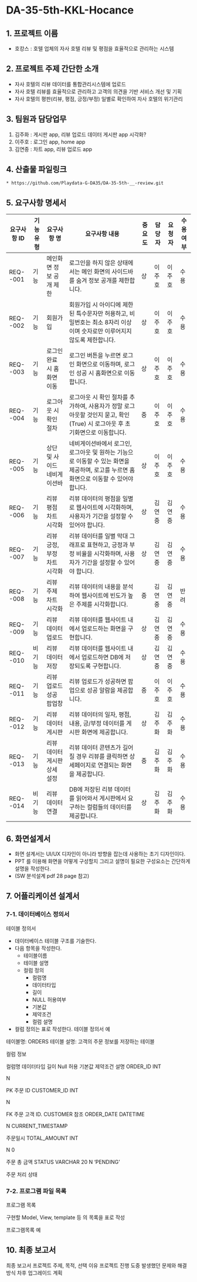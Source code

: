 # DA-35-5th-KKL-Hocance

## 1. 프로젝트 이름
   * 호캉스 : 호텔 업체의 자사 호텔 리뷰 및 평점을 효율적으로 관리하는 시스템

## 2. 프로젝트 주제 간단한 소개
   * 자사 호텔의 리뷰 데이터를 통합관리시스템에 업로드
   * 자사 호텔 리뷰를 효율적으로 관리하고 고객의 의견을 기반 서비스 개선 및 기획
   * 자사 호텔의 평판(리뷰, 평점, 긍정/부정) 일별로 확인하여 자사 호텔의 위기관리

## 3. 팀원과 담당업무
   1. 김주화 : 게시판 app, 리뷰 업로드 데이터 게시판 app 시각화?
   2. 이주호 : 로그인 app, home app
   3. 김연중 : 차트 app, 리뷰 업로드 app

## 4. 산출물 파일링크
    * https://github.com/Playdata-G-DA35/DA-35-5th-__-review.git

## 5. 요구사항 명세서

| 요구사항 ID | 기능유형 | 요구사항 명                  | 요구사항 내용                                                                                                     | 중요도 | 담당자 | 요청자 | 수용여부 |
|-------------|----------|-----------------------------|------------------------------------------------------------------------------------------------------------------|--------|--------|--------|----------|
| REQ--001    | 기능     | 메인화면 정보 공개 제한     | 로그인을 하지 않은 상태에서는 메인 화면의 사이드바를 숨겨 정보 공개를 제한합니다.                                   | 상     | 이주호 | 이주호 | 수용     |
| REQ--002    | 기능     | 회원가입                    | 회원가입 시 아이디에 제한된 특수문자만 허용하고, 비밀번호는 최소 8자리 이상이며 숫자로만 이루어지지 않도록 제한합니다.   | 상     | 이주호 | 이주호 | 수용     |
| REQ--003    | 기능     | 로그인 완료 시 홈화면 이동 | 로그인 버튼을 누르면 로그인 화면으로 이동하며, 로그인 성공 시 홈화면으로 이동합니다.                              | 상     | 이주호 | 이주호 | 수용     |
| REQ--004    | 기능     | 로그아웃 시 확인 절차       | 로그아웃 시 확인 절차를 추가하여, 사용자가 정말 로그아웃할 것인지 묻고, 확인(True) 시 로그아웃 후 초기화면으로 이동합니다. | 중     | 이주호 | 이주호 | 수용     |
| REQ--005    | 기능     | 상단 및 사이드 네비게이션바 | 네비게이션바에서 로그인, 로그아웃 및 원하는 기능으로 이동할 수 있는 화면을 제공하며, 로고를 누르면 홈화면으로 이동할 수 있어야 합니다. | 상     | 이주호 | 이주호 | 수용     |
| REQ--006    | 기능     | 리뷰 평점 차트 시각화       | 리뷰 데이터의 평점을 일별로 웹사이트에 시각화하며, 사용자가 기간을 설정할 수 있어야 합니다.                           | 상     | 김연중 | 김연중 | 수용     |
| REQ--007    | 기능     | 리뷰 긍정, 부정 차트 시각화 | 리뷰 데이터를 일별 막대 그래프로 표현하고, 긍정과 부정 비율을 시각화하며, 사용자가 기간을 설정할 수 있어야 합니다.      | 상     | 김연중 | 김연중 | 수용     |
| REQ--008    | 기능     | 리뷰 주제 차트 시각화       | 리뷰 데이터의 내용을 분석하여 웹사이트에 빈도가 높은 주제를 시각화합니다.                                            | 중     | 김연중 | 김연중 | 반려     |
| REQ--009    | 기능     | 리뷰 데이터 업로드          | 리뷰 데이터를 웹사이트 내에서 업로드하는 화면을 구현합니다.                                                       | 상     | 김연중 | 김연중 | 수용     |
| REQ--010    | 비기능   | 리뷰 데이터 저장            | 리뷰 데이터를 웹사이트 내에서 업로드하면 DB에 저장되도록 구현합니다.                                                | 상     | 김연중 | 김연중 | 수용     |
| REQ--011    | 기능     | 리뷰 업로드 성공 팝업창     | 리뷰 업로드가 성공하면 팝업으로 성공 알람을 제공합니다.                                                            | 중     | 이주호 | 이주호 | 수용     |
| REQ--012    | 기능     | 리뷰 데이터 게시판          | 리뷰 데이터의 일자, 평점, 내용, 긍/부정 데이터를 게시판 화면에 제공합니다.                                           | 상     | 김주화 | 김주화 | 수용     |
| REQ--013    | 기능     | 리뷰 데이터 게시판 상세 설정 | 리뷰 데이터 콘텐츠가 길어질 경우 리뷰를 클릭하면 상세페이지로 연결되는 화면을 제공합니다.                             | 중     | 김주화 | 김주화 | 수용     |
| REQ--014    | 비기능   | 리뷰 데이터 연결            | DB에 저장된 리뷰 데이터를 읽어와서 게시판에서 요구하는 컬럼들의 데이터를 제공합니다.                                  | 상     | 김주화 | 김주화 | 수용     |




## 6. 화면설계서

- 화면 설계서는 UI/UX 디자인이 아니라 방향을 잡는데 사용하는 초기 디자인이다.
- PPT 를 이용해 화면을 어떻게 구성할지 그리고 설명이 필요한 구성요소는 간단하게 설명을 작성한다.
- (SW 분석설계  pdf 28 page 참고)

## 7. 어플리케이션 설계서

### 7-1. 데이터베이스 정의서

테이블 정의서
- 데이터베이스 테이블 구조를 기술한다.
- 다음 항목을 작성한다.
	- 테이블이름
	- 테이블 설명
	- 컬럼 정의
		- 컬럼명
		- 데이터타입
		- 길이
		- NULL 허용여부
		- 기본값
		- 제약조건
		- 컬럼 설명
- 컬럼 정의는 표로 작성한다.
테이블 정의서 예

테이블명: ORDERS
테이블 설명: 고객의 주문 정보를 저장하는 테이블 

컬럼 정보



컬럼명
데이터타입
길이
Null 허용
기본값
제약조건
설명
ORDER_ID
INT


N


PK
주문 ID
CUSTOMER_ID
INT


N


FK
주문 고객 ID. CUSTOMER 참조
ORDER_DATE
DATETIME


N
CURRENT_TIMESTAMP


주문일시
TOTAL_AMOUNT
INT


N
0


주문 총 금액
STATUS
VARCHAR
20
N
‘PENDING’


주문 처리 상태

### 7-2. 프로그램 파일 목록

프로그램 목록

구현할 Model, View, template 등 의 목록을 표로 작성

프로그램목록 예

## 10. 최종 보고서


최종 보고서
프로젝트  주제, 목적, 선택 이유
프로젝트 진행 도중 발생했던 문제와 해결 방식
차후 업그레이드 계획
